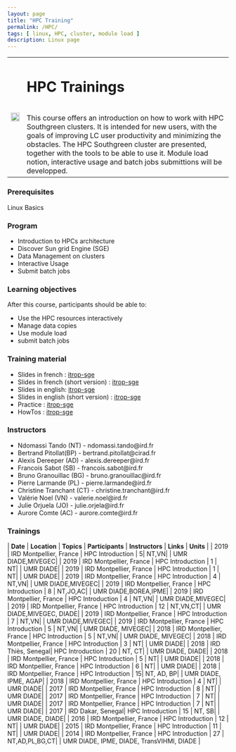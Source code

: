 ```yaml
---
layout: page
title: "HPC Training"
permalink: /HPC/
tags: [ linux, HPC, cluster, module load ]
description: Linux page
---
```

<table class="table-contact">
<tr>
<td><img width="100%" src="{{ site.url }}/images/trainings-hpc.jpeg" alt="" />
</td>
<td>
<h1> HPC Trainings</h1><br />
This course offers an introduction on how to work with  HPC Southgreen clusters. 
It is intended for new users, with the goals of improving LC user productivity and minimizing the obstacles.
The  HPC Southgreen  cluster are presented, together with the tools to be able to use it. 
Module load notion, interactive usage and batch jobs submittions will be developped.
</td>
</tr>
</table>

### Prerequisites
Linux Basics
<div id="colonne1">
<h3>Program</h3>
<ul>
<li> Introduction to HPCs architecture </li>
<li> Discover Sun grid Engine (SGE)</li>
<li> Data Management on clusters</li>
<li> Interactive Usage </li>
<li> Submit batch jobs</li>
</ul>
</div>

<div id="colonne2">
<h3>Learning objectives</h3>
After this course, participants should be able to:
<ul>
<li>Use the HPC resources interactively </li>
<li>Manage data copies</li>
<li>Use module load</li>
<li>submit batch jobs</li>
</ul>
</div>

<div id="colonne3">
<h3>Training material</h3>
<ul>
<li>Slides in french : <a target="_blank" href="{{ site.url }}/files/hpc/HPC_french.pdf">itrop-sge</a></li>
<li>Slides in french (short version) : <a target="_blank" href="{{ site.url }}/files/hpc/HPC_french_short.pdf">itrop-sge</a></li>
<li>Slides in english: <a target="_blank" href="{{ site.url }}/files/hpc/HPC_en.pdf">itrop-sge</a></li>
<li>Slides in english (short version) : <a target="_blank" href="{{ site.url }}/files/hpc/HPC_en_short.pdf">itrop-sge</a></li>
<li>Practice : <a target="_blank" href="{{ site.url }}/hpc/hpcPractice">itrop-sge</a> </li>
<li>HowTos : <a target="_blank" href="{{ site.url }}/hpc/hpcHowto">itrop-sge</a> </li>
</ul>
</div>

<div id="nextInline" class="clearfix">
<h3>Instructors</h3>
<ul>
    <li>Ndomassi Tando (NT) - ndomassi.tando@ird.fr</li>
    <li>Bertrand Pitollat(BP) - bertrand.pitollat@cirad.fr </li>
    <li>Alexis Dereeper (AD) - alexis.dereeper@ird.fr </li>
    <li>Francois Sabot (SB) - francois.sabot@ird.fr </li>
    <li>Bruno Granouillac (BG) - bruno.granouillac@ird.fr </li>
    <li>Pierre Larmande (PL) - pierre.larmande@ird.fr </li>
    <li>Christine Tranchant (CT) - christine.tranchant@ird.fr </li>
    <li>Valérie Noel (VN) - valerie.noel@ird.fr </li>
    <li>Julie Orjuela (JO) - julie.orjela@ird.fr </li>
    <li>Aurore Comte (AC) - aurore.comte@ird.fr </li>
    
</ul>
</div>

### Trainings
 
| **Date** | **Location** | **Topics** | **Participants** | **Instructors** | **Links** | **Units** |
| 2019 | IRD Montpellier, France |  HPC Introduction | 5| NT,VN| | UMR DIADE,MIVEGEC|
| 2019 | IRD Montpellier, France |  HPC Introduction | 1 | NT| | UMR DIADE|
| 2019 | IRD Montpellier, France |  HPC Introduction | 1 | NT| | UMR DIADE|
| 2019 | IRD Montpellier, France |  HPC Introduction | 4 | NT,VN| | UMR DIADE,MIVEGEC|
| 2019 | IRD Montpellier, France |  HPC Introduction | 8 | NT,JO,AC| | UMR DIADE,BOREA,IPME|
| 2019 | IRD Montpellier, France |  HPC Introduction | 4 | NT,VN| | UMR DIADE,MIVEGEC|
| 2019 | IRD Montpellier, France |  HPC Introduction | 12 | NT,VN,CT| | UMR DIADE,MIVEGEC, DIADE|
| 2019 | IRD Montpellier, France |  HPC Introduction | 7 | NT,VN| | UMR DIADE,MIVEGEC|
| 2019 | IRD Montpellier, France |  HPC Introduction | 5 | NT,VN| | UMR DIADE, MIVEGEC|
| 2018 | IRD Montpellier, France |  HPC Introduction | 5 | NT,VN| | UMR DIADE, MIVEGEC|
| 2018 | IRD Montpellier, France |  HPC Introduction | 3 | NT| | UMR DIADE|
| 2018 | IRD Thiès, Senegal|  HPC Introduction | 20 | NT, CT| | UMR DIADE, DIADE|
| 2018 | IRD Montpellier, France |  HPC Introduction | 5 | NT| | UMR DIADE|
| 2018 | IRD Montpellier, France |  HPC Introduction | 6 | NT| | UMR DIADE|
| 2018 | IRD Montpellier, France |  HPC Introduction | 15| NT, AD, BP| | UMR DIADE, IPME, AGAP|
| 2018 | IRD Montpellier, France |  HPC Introduction | 4 | NT| | UMR DIADE|
| 2017 | IRD Montpellier, France |  HPC Introduction | 8 | NT| | UMR DIADE|
| 2017 | IRD Montpellier, France |  HPC Introduction | 7 | NT| | UMR DIADE|
| 2017 | IRD Montpellier, France |  HPC Introduction | 7 | NT| | UMR DIADE|
| 2017 | IRD Dakar, Senegal|  HPC Introduction | 15 | NT, SB| | UMR DIADE, DIADE|
| 2016 | IRD Montpellier, France |  HPC Introduction | 12 | NT| | UMR DIADE|
| 2015 | IRD Montpellier, France |  HPC Introduction | 11 | NT| | UMR DIADE|
| 2014 | IRD Montpellier, France |  HPC Introduction | 27 | NT,AD,PL,BG,CT| | UMR DIADE, IPME, DIADE, TransVIHMI, DIADE |


